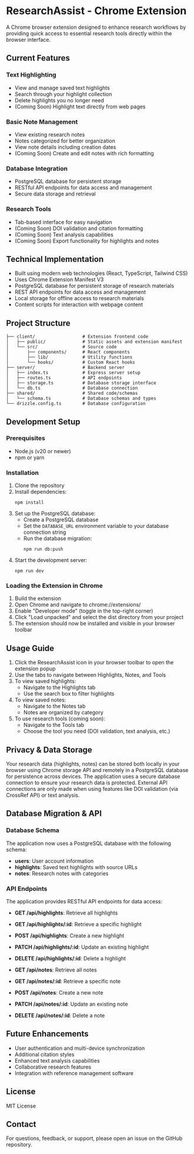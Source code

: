 # ResearchAssist - Chrome Extension

A Chrome browser extension designed to enhance research workflows by providing quick access to essential research tools directly within the browser interface.

## Current Features

### Text Highlighting
- View and manage saved text highlights
- Search through your highlight collection
- Delete highlights you no longer need
- (Coming Soon) Highlight text directly from web pages

### Basic Note Management
- View existing research notes
- Notes categorized for better organization
- View note details including creation dates
- (Coming Soon) Create and edit notes with rich formatting

### Database Integration
- PostgreSQL database for persistent storage
- RESTful API endpoints for data access and management
- Secure data storage and retrieval

### Research Tools
- Tab-based interface for easy navigation
- (Coming Soon) DOI validation and citation formatting
- (Coming Soon) Text analysis capabilities
- (Coming Soon) Export functionality for highlights and notes

## Technical Implementation

- Built using modern web technologies (React, TypeScript, Tailwind CSS)
- Uses Chrome Extension Manifest V3
- PostgreSQL database for persistent storage of research materials
- REST API endpoints for data access and management
- Local storage for offline access to research materials
- Content scripts for interaction with webpage content

## Project Structure

```
├── client/                  # Extension frontend code
│   ├── public/              # Static assets and extension manifest
│   └── src/                 # Source code
│       ├── components/      # React components
│       ├── lib/             # Utility functions
│       └── hooks/           # Custom React hooks
├── server/                  # Backend server
│   ├── index.ts             # Express server setup
│   ├── routes.ts            # API endpoints
│   ├── storage.ts           # Database storage interface
│   └── db.ts                # Database connection
├── shared/                  # Shared code/schemas
│   └── schema.ts            # Database schemas and types
└── drizzle.config.ts        # Database configuration
```

## Development Setup

### Prerequisites

- Node.js (v20 or newer)
- npm or yarn

### Installation

1. Clone the repository
2. Install dependencies:
   ```
   npm install
   ```
3. Set up the PostgreSQL database:
   - Create a PostgreSQL database
   - Set the `DATABASE_URL` environment variable to your database connection string
   - Run the database migration:
     ```
     npm run db:push
     ```
4. Start the development server:
   ```
   npm run dev
   ```

### Loading the Extension in Chrome

1. Build the extension
2. Open Chrome and navigate to chrome://extensions/
3. Enable "Developer mode" (toggle in the top-right corner)
4. Click "Load unpacked" and select the dist directory from your project
5. The extension should now be installed and visible in your browser toolbar

## Usage Guide

1. Click the ResearchAssist icon in your browser toolbar to open the extension popup
2. Use the tabs to navigate between Highlights, Notes, and Tools
3. To view saved highlights:
   - Navigate to the Highlights tab
   - Use the search box to filter highlights
4. To view saved notes:
   - Navigate to the Notes tab
   - Notes are organized by category
5. To use research tools (coming soon):
   - Navigate to the Tools tab
   - Choose the tool you need (DOI validation, text analysis, etc.)

## Privacy & Data Storage

Your research data (highlights, notes) can be stored both locally in your browser using Chrome storage API and remotely in a PostgreSQL database for persistence across devices. The application uses a secure database connection to ensure your research data is protected. External API connections are only made when using features like DOI validation (via CrossRef API) or text analysis.

## Database Migration & API

### Database Schema

The application now uses a PostgreSQL database with the following schema:

- **users**: User account information
- **highlights**: Saved text highlights with source URLs
- **notes**: Research notes with categories

### API Endpoints

The application provides RESTful API endpoints for data access:

- **GET /api/highlights**: Retrieve all highlights
- **GET /api/highlights/:id**: Retrieve a specific highlight
- **POST /api/highlights**: Create a new highlight
- **PATCH /api/highlights/:id**: Update an existing highlight
- **DELETE /api/highlights/:id**: Delete a highlight

- **GET /api/notes**: Retrieve all notes
- **GET /api/notes/:id**: Retrieve a specific note
- **POST /api/notes**: Create a new note
- **PATCH /api/notes/:id**: Update an existing note
- **DELETE /api/notes/:id**: Delete a note

## Future Enhancements

- User authentication and multi-device synchronization
- Additional citation styles
- Enhanced text analysis capabilities
- Collaborative research features
- Integration with reference management software

## License

MIT License

## Contact

For questions, feedback, or support, please open an issue on the GitHub repository.